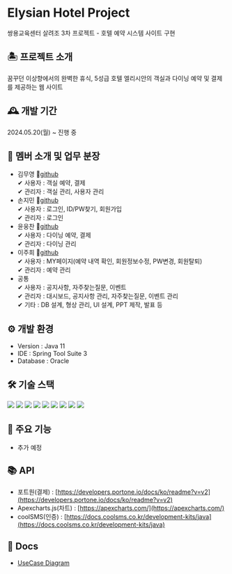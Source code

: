 # Elysian Hotel Project
쌍용교육센터 살려조 3차 프로젝트 - 호텔 예약 시스템 사이트 구현

## 🏝 프로젝트 소개
꿈꾸던 이상향에서의 완벽한 휴식, 5성급 호텔 엘리시안의 객실과 다이닝 예약 및 결제를 제공하는 웹 사이트

## 🕰 개발 기간
2024.05.20(월) ~ 진행 중

## 👫 멤버 소개 및 업무 분장
- 김무영 📍[github](https://github.com/YeongKing)  
  ✔ 사용자 : 객실 예약, 결제  
  ✔ 관리자 : 객실 관리, 사용자 관리
- 손지민 📍[github](https://github.com/iuiwiff)  
  ✔ 사용자 : 로그인, ID/PW찾기, 회원가입  
  ✔ 관리자 : 로그인  
- 윤웅찬 📍[github](https://github.com/dbsdndcks)   
  ✔ 사용자 : 다이닝 예약, 결제  
  ✔ 관리자 : 다이닝 관리  
- 이주희 📍[github](https://github.com/ljhee92)  
  ✔ 사용자 : MY페이지(예약 내역 확인, 회원정보수정, PW변경, 회원탈퇴)  
  ✔ 관리자 : 예약 관리  
- 공통  
  ✔ 사용자 : 공지사항, 자주찾는질문, 이벤트  
  ✔ 관리자 : 대시보드, 공지사항 관리, 자주찾는질문, 이벤트 관리  
  ✔ 기타 : DB 설계, 형상 관리, UI 설계, PPT 제작, 발표 등

## ⚙️ 개발 환경
- Version : Java 11
- IDE : Spring Tool Suite 3
- Database : Oracle

## 🛠 기술 스택
<img src="https://img.shields.io/badge/Spring-6DB33F?style=for-the-badge&logo=Spring&logoColor=black"/> <img src="https://img.shields.io/badge/javascript-F7DF1E?style=for-the-badge&logo=javascript&logoColor=black"/> <img src="https://img.shields.io/badge/jQuery-0769AD?style=for-the-badge&logo=jQuery&logoColor=black"/> <img src="https://img.shields.io/badge/html5-E34F26?style=for-the-badge&logo=html5&logoColor=white"/> <img src="https://img.shields.io/badge/css-1572B6?style=for-the-badge&logo=css3&logoColor=white"/> <img src="https://img.shields.io/badge/Oracle-F80000?style=for-the-badge&logo=Oracle&logoColor=white"/> <img src="https://img.shields.io/badge/github-181717?style=for-the-badge&logo=github&logoColor=white"/> <img src="https://img.shields.io/badge/git-F05032?style=for-the-badge&logo=git&logoColor=white"/> <img src="https://img.shields.io/badge/Bootstrap-7952B3?style=for-the-badge&logo=Bootstrap&logoColor=white"/>

## 📌 주요 기능
- 추가 예정

## 📚 API
- 포트원(결제) : [https://developers.portone.io/docs/ko/readme?v=v2](https://developers.portone.io/docs/ko/readme?v=v2)
- Apexcharts.js(차트) : [https://apexcharts.com/](https://apexcharts.com/)
- coolSMS(인증) : [https://docs.coolsms.co.kr/development-kits/java](https://docs.coolsms.co.kr/development-kits/java)

## 💾 Docs
- [UseCase Diagram](https://github.com/YeongKing/hotel_prj/blob/temp/docs/UseCase.png)